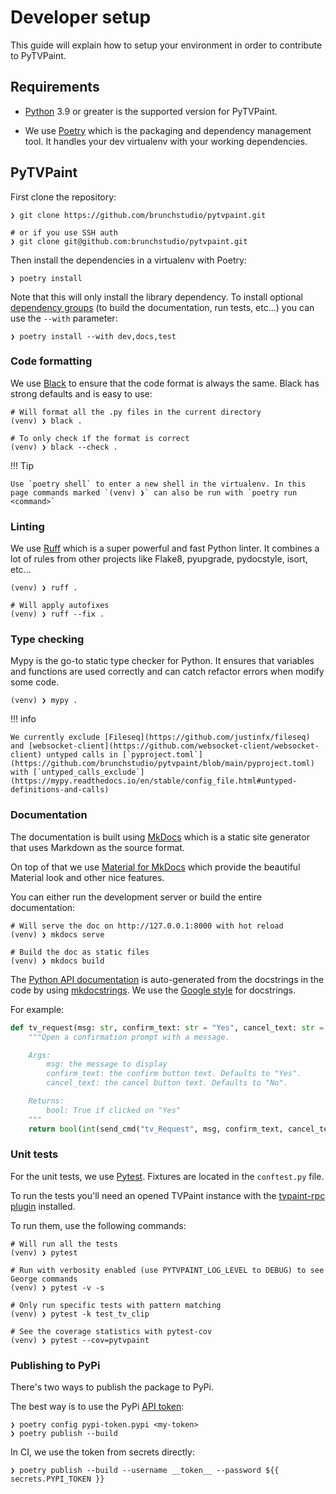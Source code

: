 # Developer setup

This guide will explain how to setup your environment in order to contribute to PyTVPaint.

## Requirements

- [Python](https://www.python.org/) 3.9 or greater is the supported version for PyTVPaint.

- We use [Poetry](https://python-poetry.org/) which is the packaging and dependency management tool. It handles your dev virtualenv with your working dependencies.

## PyTVPaint

First clone the repository:

```shell
❯ git clone https://github.com/brunchstudio/pytvpaint.git

# or if you use SSH auth
❯ git clone git@github.com:brunchstudio/pytvpaint.git
```

Then install the dependencies in a virtualenv with Poetry:

```shell
❯ poetry install
```

Note that this will only install the library dependency. To install optional [dependency groups](https://python-poetry.org/docs/managing-dependencies/#dependency-groups) (to build the documentation, run tests, etc...) you can use the `--with` parameter:

```shell
❯ poetry install --with dev,docs,test
```

### Code formatting

We use [Black](https://black.readthedocs.io/en/stable/) to ensure that the code format is always the same. Black has strong defaults and is easy to use:

```shell
# Will format all the .py files in the current directory
(venv) ❯ black .

# To only check if the format is correct
(venv) ❯ black --check .
```

!!! Tip

    Use `poetry shell` to enter a new shell in the virtualenv. In this page commands marked `(venv) ❯` can also be run with `poetry run <command>`

### Linting

We use [Ruff](https://docs.astral.sh/ruff/) which is a super powerful and fast Python linter. It combines a lot of rules from other projects like Flake8, pyupgrade, pydocstyle, isort, etc...

```shell
(venv) ❯ ruff .

# Will apply autofixes
(venv) ❯ ruff --fix .
```

### Type checking

Mypy is the go-to static type checker for Python. It ensures that variables and functions are used correctly and can catch refactor errors when modify some code.

```shell
(venv) ❯ mypy .
```

!!! info

    We currently exclude [Fileseq](https://github.com/justinfx/fileseq) and [websocket-client](https://github.com/websocket-client/websocket-client) untyped calls in [`pyproject.toml`](https://github.com/brunchstudio/pytvpaint/blob/main/pyproject.toml) with [`untyped_calls_exclude`](https://mypy.readthedocs.io/en/stable/config_file.html#untyped-definitions-and-calls)

### Documentation

The documentation is built using [MkDocs](https://www.mkdocs.org/) which is a static site generator that uses Markdown as the source format.

On top of that we use [Material for MkDocs](https://squidfunk.github.io/mkdocs-material/) which provide the beautiful Material look and other nice features.

You can either run the development server or build the entire documentation:

```shell
# Will serve the doc on http://127.0.0.1:8000 with hot reload
(venv) ❯ mkdocs serve

# Build the doc as static files
(venv) ❯ mkdocs build
```

The [Python API documentation](https://brunchstudio.github.io/pytvpaint/api/objects/project/) is auto-generated from the docstrings in the code by using [mkdocstrings](https://mkdocstrings.github.io/). We use the [Google style](https://mkdocstrings.github.io/griffe/docstrings/#google-style) for docstrings.

For example:

```python
def tv_request(msg: str, confirm_text: str = "Yes", cancel_text: str = "No") -> bool:
    """Open a confirmation prompt with a message.

    Args:
        msg: the message to display
        confirm_text: the confirm button text. Defaults to "Yes".
        cancel_text: the cancel button text. Defaults to "No".

    Returns:
        bool: True if clicked on "Yes"
    """
    return bool(int(send_cmd("tv_Request", msg, confirm_text, cancel_text)))
```

### Unit tests

For the unit tests, we use [Pytest](https://docs.pytest.org/). Fixtures are located in the `conftest.py` file.

To run the tests you'll need an opened TVPaint instance with the [tvpaint-rpc plugin](https://github.com/brunchstudio/tvpaint-rpc) installed.

To run them, use the following commands:

```shell
# Will run all the tests
(venv) ❯ pytest

# Run with verbosity enabled (use PYTVPAINT_LOG_LEVEL to DEBUG) to see George commands
(venv) ❯ pytest -v -s

# Only run specific tests with pattern matching
(venv) ❯ pytest -k test_tv_clip

# See the coverage statistics with pytest-cov
(venv) ❯ pytest --cov=pytvpaint
```

### Publishing to PyPi

There's two ways to publish the package to PyPi.

The best way is to use the PyPi [API token](https://pypi.org/help/#apitoken):

```shell
❯ poetry config pypi-token.pypi <my-token>
❯ poetry publish --build
```

In CI, we use the token from secrets directly:

```shell
❯ poetry publish --build --username __token__ --password ${{ secrets.PYPI_TOKEN }}
```
